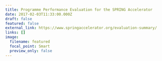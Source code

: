 ```yaml
---
title: Programme Performance Evaluation for the SPRING Accelerator
date: 2017-02-03T11:33:00.000Z
draft: false
featured: false
external_link: https://www.springaccelerator.org/evaluation-summary/
links: []
image:
  filename: featured
  focal_point: Smart
  preview_only: false
---
```

